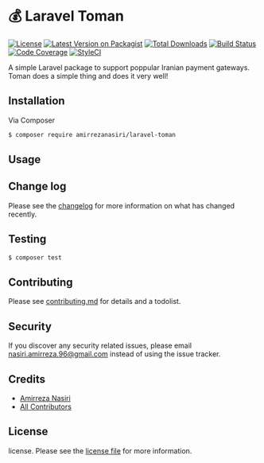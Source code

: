 # 💰 Laravel Toman

[![License][ico-license]][link-license]
[![Latest Version on Packagist][ico-version]][link-packagist]
[![Total Downloads][ico-downloads]][link-downloads]
[![Build Status][ico-travis]][link-travis]
[![Code Coverage][ico-codecov]][link-codecov]
[![StyleCI][ico-styleci]][link-styleci]

A simple Laravel package to support poppular Iranian payment gateways. Toman does a simple thing and does it very well!

## Installation

Via Composer

``` bash
$ composer require amirrezanasiri/laravel-toman
```

## Usage

## Change log

Please see the [changelog](changelog.md) for more information on what has changed recently.

## Testing

``` bash
$ composer test
```

## Contributing

Please see [contributing.md](contributing.md) for details and a todolist.

## Security

If you discover any security related issues, please email nasiri.amirreza.96@gmail.com instead of using the issue tracker.

## Credits

- [Amirreza Nasiri][link-author]
- [All Contributors][link-contributors]

## License

license. Please see the [license file](license.md) for more information.

[ico-license]: https://img.shields.io/github/license/amirrezanasiri/laravel-toman?style=flat-square
[ico-version]: https://img.shields.io/packagist/v/amirrezanasiri/laravel-toman.svg?style=flat-square
[ico-downloads]: https://img.shields.io/packagist/dt/amirrezanasiri/laravel-toman.svg?style=flat-square
[ico-travis]: https://img.shields.io/travis/amirrezanasiri/laravel-toman/master.svg?style=flat-square
[ico-codecov]: https://img.shields.io/codecov/c/github/amirrezanasiri/laravel-toman?label=🧪%20overage&style=flat-square
[ico-styleci]: https://styleci.io/repos/214276918/shield

[link-license]: ../../license
[link-packagist]: https://packagist.org/packages/amirrezanasiri/laravel-toman
[link-downloads]: https://packagist.org/packages/amirrezanasiri/laravel-toman
[link-travis]: https://travis-ci.org/amirrezanasiri/laravel-toman
[link-codecov]: https://codecov.io/gh/amirrezanasiri/laravel-toman
[link-styleci]: https://styleci.io/repos/214276918
[link-author]: https://github.com/amirrezanasiri
[link-contributors]: ../../contributors
